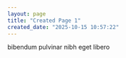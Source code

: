 ```yaml
---
layout: page
title: "Created Page 1"
created_date: "2025-10-15 10:57:22"
---
```


bibendum pulvinar nibh eget libero 
